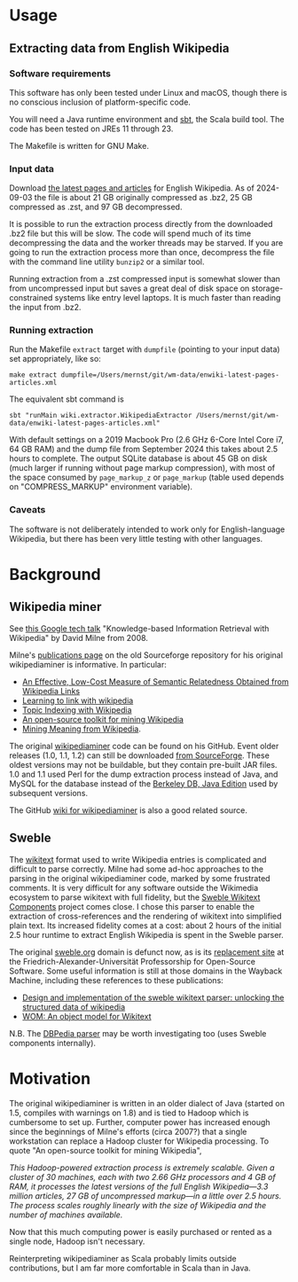 # Usage

## Extracting data from English Wikipedia

### Software requirements

This software has only been tested under Linux and macOS, though there is no conscious inclusion of platform-specific
code.

You will need a Java runtime environment and [sbt](https://www.scala-sbt.org/1.x/docs/Setup.html), the Scala build tool.
The code has been tested on JREs 11 through 23.

The Makefile is written for GNU Make.

### Input data

Download [the latest pages and articles](https://dumps.wikimedia.org/enwiki/latest/enwiki-latest-pages-articles.xml.bz2)
for English Wikipedia. As of 2024-09-03 the file is about 21 GB originally compressed as .bz2, 25 GB compressed as .zst,
and 97 GB decompressed.

It is possible to run the extraction process directly from the downloaded .bz2 file but this will be slow. The
code will spend much of its time decompressing the data and the worker threads may be starved. If you are going to run
the extraction process more than once, decompress the file with the command line utility `bunzip2` or a similar tool.

Running extraction from a .zst compressed input is somewhat slower than from uncompressed input but saves a great deal
of disk space on storage-constrained systems like entry level laptops. It is much faster than reading the input
from .bz2.

### Running extraction
Run the Makefile `extract` target with `dumpfile` (pointing to your input data) set appropriately, like so:

```
make extract dumpfile=/Users/mernst/git/wm-data/enwiki-latest-pages-articles.xml
```

The equivalent sbt command is
```
sbt "runMain wiki.extractor.WikipediaExtractor /Users/mernst/git/wm-data/enwiki-latest-pages-articles.xml"
```

With default settings on a 2019 Macbook Pro (2.6 GHz 6-Core Intel Core i7, 64 GB RAM) and the dump file from September
2024 this takes about 2.5 hours to complete. The output SQLite database is about 45 GB on disk (much larger if running
without page markup compression), with most of the space consumed by `page_markup_z` or `page_markup` (table used
depends on "COMPRESS_MARKUP" environment variable).

### Caveats

The software is not deliberately intended to work only for English-language Wikipedia, but there has been very little
testing with other languages.

# Background

## Wikipedia miner
See [this Google tech talk](https://www.youtube.com/watch?v=NFCZuzA4cFc) "Knowledge-based Information Retrieval with
Wikipedia" by David Milne from 2008.

Milne's [publications page](https://wikipedia-miner.sourceforge.net/publications.htm) on the old Sourceforge
repository for his original wikipediaminer is informative. In particular:
- [An Effective, Low-Cost Measure of Semantic Relatedness Obtained from Wikipedia Links](https://citeseerx.ist.psu.edu/document?repid=rep1&type=pdf&doi=8d1eda296fcb4ecb4835248e3ab987b453bb7979)
- [Learning to link with wikipedia](https://dl.acm.org/doi/10.1145/1458082.1458150)
- [Topic Indexing with Wikipedia](https://cdn.aaai.org/Workshops/2008/WS-08-15/WS08-15-004.pdf)
- [An open-source toolkit for mining Wikipedia](https://www.sciencedirect.com/science/article/pii/S000437021200077X)
- [Mining Meaning from Wikipedia](https://arxiv.org/abs/0809.4530).

The original [wikipediaminer](https://github.com/dnmilne/wikipediaminer) code can be found on his GitHub. Event older
releases (1.0, 1.1, 1.2) can still be downloaded
[from SourceForge](https://sourceforge.net/projects/wikipedia-miner/files/wikipedia-miner/). These oldest versions may
not be buildable, but they contain pre-built JAR files. 1.0 and 1.1 used Perl for the dump extraction process instead
of Java, and MySQL for the database instead of the [Berkeley DB, Java Edition](https://github.com/berkeleydb/je)
used by subsequent versions.

The GitHub [wiki for wikipediaminer](https://github.com/dnmilne/wikipediaminer/wiki) is also a good related source.

## Sweble

The [wikitext](https://en.wikipedia.org/wiki/Help:Wikitext) format used to write Wikipedia entries is complicated and
difficult to parse correctly. Milne had some ad-hoc approaches to the parsing in the original wikipediaminer code,
marked by some frustrated comments. It is very difficult for any software outside the Wikimedia ecosystem to parse
wikitext with full fidelity, but the [Sweble Wikitext Components](https://github.com/sweble/sweble-wikitext) project
comes close. I chose this parser to enable the extraction of cross-references and the rendering of wikitext into
simplified plain text. Its increased fidelity comes at a cost: about 2 hours of the initial 2.5 hour runtime to extract
English Wikipedia is spent in the Sweble parser.

The original [sweble.org](http://sweble.org) domain is defunct now, as is its
[replacement site](https://osr.cs.fau.de/software/sweble-wikitext/) at the Friedrich-Alexander-Universität Professorship
for Open-Source Software. Some useful information is still at those domains in the Wayback Machine, including these
references to these publications:

- [Design and implementation of the sweble wikitext parser: unlocking the structured data of wikipedia](https://opensym.org/ws2011/_media/proceedings%253Ap72-dohrn.pdf)
- [WOM: An object model for Wikitext](https://dirkriehle.com/wp-content/uploads/2011/07/wom-tr.pdf)

N.B. The [DBPedia parser](https://web.archive.org/web/20160424045430/http://oldwiki.dbpedia.org/DeveloperDocumentation/WikiParser)
may be worth investigating too (uses Sweble components internally).

# Motivation
The original wikipediaminer is written in an older dialect of Java (started on 1.5, compiles with warnings on
1.8) and is tied to Hadoop which is cumbersome to set up. Further, computer power has increased enough since the
beginnings of Milne's efforts (circa 2007?) that a single workstation can replace a Hadoop cluster for Wikipedia
processing. To quote "An open-source toolkit for mining Wikipedia",

*This Hadoop-powered extraction process is extremely scalable. Given a cluster of 30 machines, each with two 2.66 GHz
processors and 4 GB of RAM, it processes the latest versions of the full English Wikipedia—3.3 million articles, 27 GB of
uncompressed markup—in a little over 2.5 hours. The process scales roughly linearly with the size of Wikipedia and the
number of machines available.*

Now that this much computing power is easily purchased or rented as a single node, Hadoop isn't necessary.

Reinterpreting wikipediaminer as Scala probably limits outside contributions, but I am far more comfortable in Scala
than in Java.
